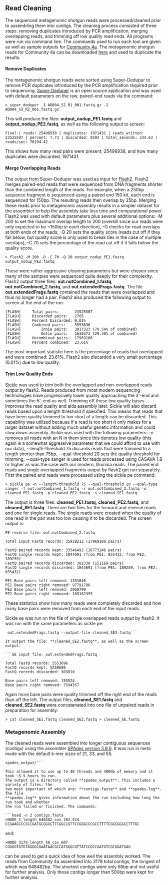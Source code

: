 ## Read Cleaning
The sequenced metagenomic shotgun reads were processed/cleaned prior to assembling them 
into contigs. The cleaning process consisted of three steps: removing duplicates introduced
 by PCR amplification, merging overlapping reads, and trimming off low quality read ends. 
 All programs were run via command line. The commands used to run each tool are given as 
 well as sample outputs for [Community 4a](https://osf.io/zacf7/). The metagenomic shotgun 
 reads for Community 4a can be downloaded [here](https://osf.io/pvj64/) and used to 
 duplicate the results.
 
#### Remove Duplicates
The metagenomic shotgun reads were sorted using Super-Deduper to remove PCR duplicates 
introduced by the PCR amplification required prior to sequencing. 
[Super-Deduper](https://github.com/dstreett/Super-Deduper) is an open source application 
and was used with default parameters on the raw, paired-end reads via the command:

```> super_deduper -1 AD004_S2_R1_001.fastq.gz -2 AD004_S2_R2_001.fastq.gz```

This will produce the files: **output_nodup_PE1.fastq** and **output_nodup_PE2.fastq**, 
as well as the following output to screen:

```Final:| reads: 25496938 | duplicates: 1971431 | reads_written: 23525507 | percent: 7.73 | discarded: 8593 | total_seconds: 334.63 | reads/sec: 76194.42```

This shows how many read pairs were present, 25496938, and how many duplicates were 
discarded, 1971431.

#### Merge Overlapping Reads
The output from Super-Deduper was used as input for [Flash2](https://github.com/dstreett/FLASH2). 
Flash2 merges paired-end reads that were sequenced from DNA fragments shorter than the 
combined length of the reads. For example, when a 250bp sequence fragment is sequenced 
using a paired end 150 kit, each end is sequenced for 150bp. The resulting reads then 
overlap by 25bp. Merging these reads prior to metagenomic assembly results in a simpler 
dataset for the assembler to help the assembly take less time and computational power. 
Flash2 was used with default parameters plus several additional options: -M 200 to set the 
maximum overlap length to 200 (overkill since our reads were only expected to be ~150bp in 
each direction), -O checks for read overlaps at both ends of the reads, -Q 20 sets the 
quality score (reads cut off if they fall below, but quality score is only used to break 
ties in the case of multiple overlaps), -C 70 sets the percentage of the read cut off if 
it falls below the quality score.

```> flash2 -M 200 -O -C 70 -Q 20 output_nodup_PE1.fastq output_nodup_PE2.fastq```

These were rather aggressive cleaning parameters but were chosen since many of the samples 
were sequenced quite deeply for their complexity. Flash2 output three files: 
**out.notCombined_1.fastq**, **out.notCombined_2.fastq**, and **out.extendedFrags.fastq**. 
The file **out.extendedFrags.fastq** contained the reads that were overlapped and thus no 
longer had a pair. Flash2 also produced the following output to screen at the end of the run:

```[FLASH] Read combination statistics:
[FLASH]     Total pairs:       23525507
[FLASH]     Discarded pairs:   2705
[FLASH]     Percent Discarded: 0.01%
[FLASH]     Combined pairs:    5553696
[FLASH]         Innie pairs:   3917323 (70.54% of combined)
[FLASH]         Outie pairs:   1636373 (29.46% of combined)
[FLASH]     Uncombined pairs:  17969106
[FLASH]     Percent combined:  23.61%
```
The most important statistic here is the percentage of reads that overlapped and were 
combined: 23.61%. Flash2 also discarded a very small percentage (0.01%) due to low quality.

#### Trim Low Quality Ends
[Sickle](https://github.com/najoshi/sickle) was used to trim both the overlapped and 
non-overlapped reads output by flash2. Reads produced from most modern sequencing technologies 
have progressively lower quality approaching the 3'-end and sometimes the 5'-end as well. 
Trimming off these low quality bases improves the read quality and aids assembly later. 
Sickle will also discard reads based upon a length threshold if specified. This means that 
reads that have been quality trimmed to too short of a length can be discarded. This 
capability was utilized because if a read is too short it only makes for a larger dataset 
without adding much useful genetic information and could slow down assembly. Sickle was 
used with the following parameters: -n removes all reads with an N in them since this 
denotes low quality (this again is a somewhat aggressive parameter that we could afford to
use with our data), --length-threshold 75 discards reads that were trimmed to a length
shorter than 75bp, --qual-threshold 20 sets the quality threshold for trimming, --qual-type 
sanger is used for reads processed using CASAVA 1.8 or higher as was the case with our 
modern, Illumina reads. The paired end reads and single overlapped fragments output by flash2
got run separately. First the paired end reads were processed using the sickle pe command:

```> sickle pe -n --length-threshold 75 --qual-threshold 20 --qual-type sanger -f out.notCombined_1.fastq -r out.notCombined_2.fastq -o cleaned_PE1.fastq -p cleaned_PE2.fastq -s cleaned_SE1.fastq```

The output is three files: **cleaned_PE1.fastq**, **cleaned_PE2.fastq**, and **cleaned_SE1.fastq**. 
There are two files for the forward and reverse reads and one for single reads. 
The single reads were created when the quality of one read in the pair was too low causing 
it to be discarded. The screen output is:

```PE forward file: out.notCombined_1.fastq 
PE reverse file: out.notCombined_2.fastq

Total input FastQ records: 35938212 (17969106 pairs)

FastQ paired records kept: 33546492 (16773246 pairs)
FastQ single records kept: 1044691 (from PE1: 855432, from PE2: 189259)
FastQ paired records discarded: 302338 (151169 pairs)
FastQ single records discarded: 1044691 (from PE1: 189259, from PE2: 855432)

PE1 Base pairs left removed: 1351646
PE1 Base pairs right removed: 97791786
PE2 Base pairs left removed: 2069799
PE2 Base pairs right removed: 109162395
```
These statistics show how many reads were completely discarded and how many base pairs were
removed from each end of the input reads.

Sickle se was run on the file of single overlapped reads output by flash2. It was run with
the same parameters as sickle pe:

```> sickle se -n --length-threshold 75 --qual-threshold 20 --qual-type sanger --fastq-file
 out.extendedFrags.fastq --output-file cleaned_SE2.fastq```
 
It output the file: **cleaned_SE2.fastq**, as well as the screen output:

```SE input file: out.extendedFrags.fastq

Total FastQ records: 5553696
FastQ records kept: 5250686
FastQ records discarded: 303010

Base pairs left removed: 155524
Base pairs right removed: 7594357
```
Again more base pairs were quality trimmed off the right end of the reads than off the left.
The output files, **cleaned_SE1.fastq** and **cleaned_SE2.fastq** were concatenated into 
one file of unpaired reads in preparation for assembly:

```> cat cleaned_SE1.fastq cleaned_SE2.fastq > cleaned_SE.fastq```

### Metagenomic Assembly
The cleaned reads were assembled into longer contiguous sequences (contigs) using the 
assembler [SPAdes version 3.9.0](http://cab.spbu.ru/software/spades/). It was run in meta
mode with the default k-mer sizes of 21, 33, and 55.

```> spades.py --meta -1 cleaned_PE1.fastq -2 cleaned_PE2.fastq -s cleaned_SE.fastq -o
spades_output/```

This allowed it to use up to 40 threads and 400Gb of memory and it took ~5.5 hours to run.
The output is a directory called **spades_output**. This includes a variety of files, the 
two most important of which are: **contigs.fasta** and **spades.log**. The file 
**spades.log** gives information about the run including how long the run took and whether
the run failed or finished. The commands:

```head -n 2 contigs.fasta 
>NODE_1_length_648482_cov_282.424
CCGAAGCCCGCCGATGCGGGCTTCGGCCGTTCCGGGCCCGCCTTTTCGGCGGGCCTTTGC
```
and:
```tail -n 2 contigs.fasta 
>NODE_3179_length_56_cov_607
CGGGGTGTGTAGGGCGAATAACGCCATGGGCGTTATCCGCCGATGTCGCGGATGAG
```

can be used to get a quick idea of how well the assembly worked. The reads from Community 4a
assembled into 3179 total contigs, the longest of which was 648482bp. The shortest contigs 
were only 56bp and not useful for further analysis. Only those contigs longer than 500bp
were kept for further analysis.




